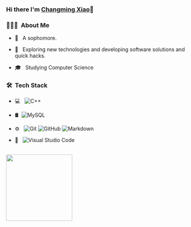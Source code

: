 
### Hi there I'm [Changming Xiao](https://akhilgkrishnan.me)👋

<h3> 👨🏻‍💻 &nbsp;About Me </h3>

- 🤡 &nbsp; A sophomore.

- 🤔 &nbsp; Exploring new technologies and developing software solutions and quick hacks.
- 🎓 &nbsp; Studying Computer Science 

<h3> 🛠 &nbsp;Tech Stack</h3>

- 💻 &nbsp;  ![C++](https://img.shields.io/badge/-C++-333333?style=flat&logo=C%2B%2B&logoColor=00599C)

- 🛢 &nbsp;![MySQL](https://img.shields.io/badge/-MySQL-333333?style=flat&logo=mysql)
- ⚙️ &nbsp;
  ![Git](https://img.shields.io/badge/-Git-333333?style=flat&logo=git)
  ![GitHub](https://img.shields.io/badge/-GitHub-333333?style=flat&logo=github)
  ![Markdown](https://img.shields.io/badge/-Markdown-333333?style=flat&logo=markdown)
- 🔧 &nbsp;
  ![Visual Studio Code](https://img.shields.io/badge/-Visual%20Studio%20Code-333333?style=flat&logo=visual-studio-code&logoColor=007ACC)



<br/>

<a href="https://github.com/Bears0haunt">
  <img height="180em" src="https://github-readme-stats.vercel.app/api?username=Bears0haunt&theme=buefy&show_icons=true&count_private=true" />

<br/>

